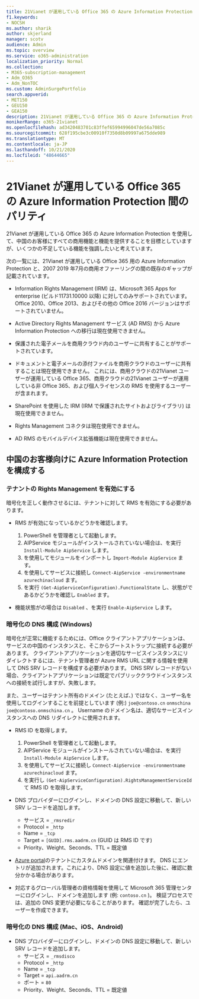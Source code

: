 ```yaml
---
title: 21Vianet が運用している Office 365 の Azure Information Protection 間のパリティ
f1.keywords:
- NOCSH
ms.author: sharik
author: skjerland
manager: scotv
audience: Admin
ms.topic: overview
ms.service: o365-administration
localization_priority: Normal
ms.collection:
- M365-subscription-management
- Adm_O365
- Adm_NonTOC
ms.custom: AdminSurgePortfolio
search.appverid:
- MET150
- GEU150
- GEA150
description: 21Vianet が運用している Office 365 の Azure Information Protection と、中国のお客様に対して構成する方法について説明します。
monikerRange: o365-21vianet
ms.openlocfilehash: ad3420483701c83ffef65994996047de56a7085c
ms.sourcegitcommit: 628f195cbe3c00910f7350d8b09997a675dde989
ms.translationtype: MT
ms.contentlocale: ja-JP
ms.lasthandoff: 10/21/2020
ms.locfileid: "48644665"
---
```

# <a name="parity-between-azure-information-protection-for-office-365-operated-by-21vianet-and-commercial-offerings"></a>21Vianet が運用している Office 365 の Azure Information Protection 間のパリティ

21Vianet が運用している Office 365 の Azure Information Protection を使用して、中国のお客様にすべての商用機能と機能を提供することを目標としていますが、いくつかの不足している機能を強調したいと考えています。

次の一覧には、21Vianet が運用している Office 365 用の Azure Information Protection と、2007 2019 年7月の商用オファーリングの間の既存のギャップが記載されています。

- Information Rights Management (IRM) は、Microsoft 365 Apps for enterprise (ビルド11731.10000 以降) に対してのみサポートされています。 Office 2010、Office 2013、およびその他の Office 2016 バージョンはサポートされていません。

- Active Directory Rights Management サービス (AD RMS) から Azure Information Protection への移行は現在使用できません。
  
- 保護された電子メールを商用クラウド内のユーザーに共有することがサポートされています。
  
- ドキュメントと電子メールの添付ファイルを商用クラウドのユーザーに共有することは現在使用できません。 これには、商用クラウドの21Vianet ユーザーが運用している Office 365、商用クラウドの21Vianet ユーザーが運用している非 Office 365、および個人ライセンスの RMS を使用するユーザーが含まれます。
  
- SharePoint を使用した IRM (IRM で保護されたサイトおよびライブラリ) は現在使用できません。
  
- Rights Management コネクタは現在使用できません。
  
- AD RMS のモバイルデバイス拡張機能は現在使用できません。

## <a name="configuring-azure-information-protection-for-customers-in-china"></a>中国のお客様向けに Azure Information Protection を構成する

### <a name="enable-rights-management-for-the-tenant"></a>テナントの Rights Management を有効にする

暗号化を正しく動作させるには、テナントに対して RMS を有効にする必要があります。

- RMS が有効になっているかどうかを確認します。
  1. PowerShell を管理者として起動します。
  2. AIPService モジュールがインストールされていない場合は、を実行 `Install-Module AipService` します。
  3. を使用してモジュールをインポートし `Import-Module AipService` ます。
  4. を使用してサービスに接続し `Connect-AipService -environmentname azurechinacloud` ます。
  5. を実行 `(Get-AipServiceConfiguration).FunctionalState` し、状態がであるかどうかを確認し `Enabled` ます。

- 機能状態がの場合は `Disabled` 、を実行 `Enable-AipService` します。

### <a name="dns-configuration-for-encryption-windows"></a>暗号化の DNS 構成 (Windows)

暗号化が正常に機能するためには、Office クライアントアプリケーションは、サービスの中国のインスタンスと、そこからブートストラップに接続する必要があります。 クライアントアプリケーションを適切なサービスインスタンスにリダイレクトするには、テナント管理者が Azure RMS URL に関する情報を使用して DNS SRV レコードを構成する必要があります。 DNS SRV レコードがない場合、クライアントアプリケーションは既定でパブリッククラウドインスタンスへの接続を試行しますが、失敗します。

また、ユーザーはテナント所有のドメイン (たとえば、) ではなく、ユーザー名を使用してログインすることを前提としています (例:) `joe@contoso.cn` `onmschina` `joe@contoso.onmschina.cn` 。 Username のドメイン名は、適切なサービスインスタンスへの DNS リダイレクトに使用されます。

- RMS ID を取得します。
  1. PowerShell を管理者として起動します。
  2. AIPService モジュールがインストールされていない場合は、を実行 `Install-Module AipService` します。
  3. を使用してサービスに接続し `Connect-AipService -environmentname azurechinacloud` ます。
  4. を実行し `(Get-AipServiceConfiguration).RightsManagementServiceId` て RMS ID を取得します。

- DNS プロバイダーにログインし、ドメインの DNS 設定に移動して、新しい SRV レコードを追加します。
  - サービス = `_rmsredir`
  - Protocol = `_http`
  - Name = `_tcp`
  - Target = `[GUID].rms.aadrm.cn` (GUID は RMS ID です)
  - Priority、Weight、Seconds、TTL = 既定値

- [Azure portal](https://portal.azure.cn/#blade/Microsoft_AAD_IAM/ActiveDirectoryMenuBlade/Domains)のテナントにカスタムドメインを関連付けます。 DNS にエントリが追加されます。これにより、DNS 設定に値を追加した後に、確認に数分かかる場合があります。

- 対応するグローバル管理者の資格情報を使用して Microsoft 365 管理センターにログインし、ドメインを追加します (例: `contoso.cn` )。 検証プロセスでは、追加の DNS 変更が必要になることがあります。 確認が完了したら、ユーザーを作成できます。

### <a name="dns-configuration-for-encryption-mac-ios-android"></a>暗号化の DNS 構成 (Mac、iOS、Android)

- DNS プロバイダーにログインし、ドメインの DNS 設定に移動して、新しい SRV レコードを追加します。
  - サービス = `_rmsdisco`
  - Protocol = `_http`
  - Name = `_tcp`
  - Target = `api.aadrm.cn`
  - ポート = `80`
  - Priority、Weight、Seconds、TTL = 既定値
